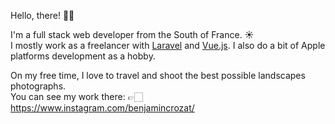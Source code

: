 Hello, there! 👋🏻

I'm a full stack web developer from the South of France. ☀️  
I mostly work as a freelancer with [Laravel](https://laravel.com) and [Vue.js](https://vuejs.org). I also do a bit of Apple platforms development as a hobby.

On my free time, I love to travel and shoot the best possible landscapes photographs.  
You can see my work there: 👉🏻 https://www.instagram.com/benjamincrozat/
